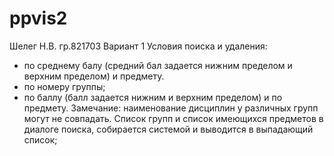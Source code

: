 # ppvis2
Шелег Н.В. гр.821703 
Вариант 1
Условия поиска и удаления:
- по среднему балу (средний бал задается нижним пределом и
верхним пределом) и предмету.
- по номеру группы;
- по баллу (балл задается нижним и верхним пределом) и по
предмету.
Замечание: наименование дисциплин у различных групп могут не
совпадать. Список групп и список имеющихся предметов в диалоге поиска,
собирается системой и выводится в выпадающий список;
